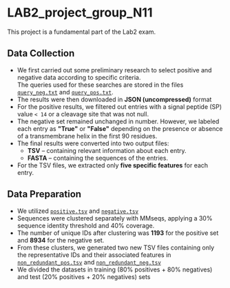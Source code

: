 # LAB2_project_group_N11
This project is a fundamental part of the Lab2 exam.

## Data Collection
- We first carried out some preliminary research to select positive and negative data according to specific criteria.  
  The queries used for these searches are stored in the files [`query_neg.txt`](query_neg.txt) and [`query_pos.txt`](query_pos.txt).
- The results were then downloaded in **JSON (uncompressed)** format
- For the positive results, we filtered out entries with a signal peptide (SP) value `< 14` or a cleavage site that was not null.  
- The negative set remained unchanged in number. However, we labeled each entry as **"True"** or **"False"** depending on the presence or absence of a transmembrane helix in the first 90 residues. 
- The final results were converted into two output files:  
  - **TSV** – containing relevant information about each entry.  
  - **FASTA** – containing the sequences of the entries.
- For the TSV files, we extracted only **five specific features** for each entry.

## Data Preparation 
- We utilized [`positive.tsv`](positive.tsv) and [`negative.tsv`](negative.tsv) 
- Sequences were clustered separately with MMseqs, applying a 30% sequence identity threshold and 40% coverage.
- The number of unique IDs after clustering was **1193** for the positive set and **8934** for the negative set.
- From these clusters, we generated two new TSV files containing only the representative IDs and their associated features in [`non_redundant_pos.tsv`](non_redundant_pos.tsv) and [`non_redundant_neg.tsv`](non_redundant_neg.tsv)
- We divided the datasets in training (80% positives + 80% negatives) and test (20% positives + 20% negatives) sets 
